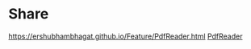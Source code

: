 # Share

https://ershubhambhagat.github.io/Feature/PdfReader.html
[PdfReader](https://ershubhambhagat.github.io/Feature/PdfReader.html)
